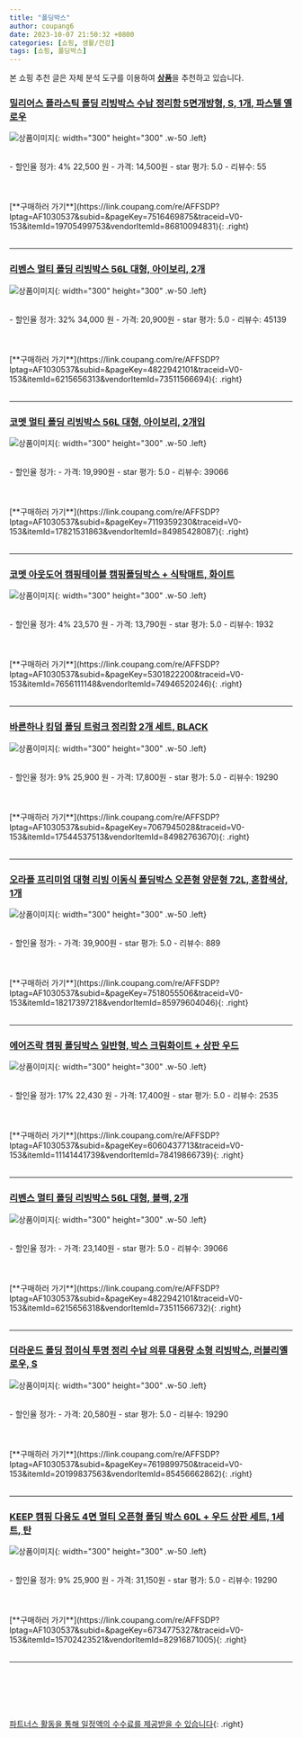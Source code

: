 ```yaml
---
title: "폴딩박스"
author: coupang6
date: 2023-10-07 21:50:32 +0800
categories: [쇼핑, 생활/건강]
tags: [쇼핑, 폴딩박스]
---
```


본 쇼핑 추천 글은 자체 분석 도구를 이용하여 [**상품**](https://link.coupang.com/a/bao1ui)을 추천하고 있습니다.

### [밀리어스 플라스틱 폴딩 리빙박스 수납 정리함 5면개방형, S, 1개, 파스텔 옐로우](https://link.coupang.com/re/AFFSDP?lptag=AF1030537&subid=&pageKey=7516469875&traceid=V0-153&itemId=19705499753&vendorItemId=86810094831)

![상품이미지](https://thumbnail8.coupangcdn.com/thumbnails/remote/230x230ex/image/vendor_inventory/841d/4de30a03bce7a79810a482c188a8bab09911b1b9d25264f137f70fc8aafc.png){: width="300" height="300" .w-50 .left}


<br>
- 할인율 정가: 4%  22,500   원
- 가격: 14,500원
- star 평가: 5.0
- 리뷰수: 55
<br>
<br>
<br>
<br>
[**구매하러 가기**](https://link.coupang.com/re/AFFSDP?lptag=AF1030537&subid=&pageKey=7516469875&traceid=V0-153&itemId=19705499753&vendorItemId=86810094831){: .right}
<br>
<br>

---

### [리벤스 멀티 폴딩 리빙박스 56L 대형, 아이보리, 2개](https://link.coupang.com/re/AFFSDP?lptag=AF1030537&subid=&pageKey=4822942101&traceid=V0-153&itemId=6215656313&vendorItemId=73511566694)

![상품이미지](https://thumbnail8.coupangcdn.com/thumbnails/remote/230x230ex/image/rs_quotation_api/rubmcrvd/cc188cf0bda04848b0aed782770e712f.jpg){: width="300" height="300" .w-50 .left}


<br>
- 할인율 정가: 32%  34,000   원
- 가격: 20,900원
- star 평가: 5.0
- 리뷰수: 45139
<br>
<br>
<br>
<br>
[**구매하러 가기**](https://link.coupang.com/re/AFFSDP?lptag=AF1030537&subid=&pageKey=4822942101&traceid=V0-153&itemId=6215656313&vendorItemId=73511566694){: .right}
<br>
<br>

---

### [코멧 멀티 폴딩 리빙박스 56L 대형, 아이보리, 2개입](https://link.coupang.com/re/AFFSDP?lptag=AF1030537&subid=&pageKey=7119359230&traceid=V0-153&itemId=17821531863&vendorItemId=84985428087)

![상품이미지](https://thumbnail9.coupangcdn.com/thumbnails/remote/230x230ex/image/retail/images/4623392545100865-3715e6b5-5bb4-42f9-a774-47878f2b9152.jpg){: width="300" height="300" .w-50 .left}


<br>
- 할인율 정가: 
- 가격: 19,990원
- star 평가: 5.0
- 리뷰수: 39066
<br>
<br>
<br>
<br>
[**구매하러 가기**](https://link.coupang.com/re/AFFSDP?lptag=AF1030537&subid=&pageKey=7119359230&traceid=V0-153&itemId=17821531863&vendorItemId=84985428087){: .right}
<br>
<br>

---

### [코멧 아웃도어 캠핑테이블 캠핑폴딩박스 + 식탁매트, 화이트](https://link.coupang.com/re/AFFSDP?lptag=AF1030537&subid=&pageKey=5301822200&traceid=V0-153&itemId=7656111148&vendorItemId=74946520246)

![상품이미지](https://thumbnail9.coupangcdn.com/thumbnails/remote/230x230ex/image/retail/images/799058742717603-f1773045-b309-4b61-b8b0-52a2d02fa351.jpg){: width="300" height="300" .w-50 .left}


<br>
- 할인율 정가: 4%  23,570   원
- 가격: 13,790원
- star 평가: 5.0
- 리뷰수: 1932
<br>
<br>
<br>
<br>
[**구매하러 가기**](https://link.coupang.com/re/AFFSDP?lptag=AF1030537&subid=&pageKey=5301822200&traceid=V0-153&itemId=7656111148&vendorItemId=74946520246){: .right}
<br>
<br>

---

### [바른하나 킹덤 폴딩 트렁크 정리함 2개 세트, BLACK](https://link.coupang.com/re/AFFSDP?lptag=AF1030537&subid=&pageKey=7067945028&traceid=V0-153&itemId=17544537513&vendorItemId=84982763670)

![상품이미지](https://thumbnail8.coupangcdn.com/thumbnails/remote/230x230ex/image/vendor_inventory/f204/750ac3dbe5d78f69f3aabaaaa5ecebdc8ed0e12d8e2d1e2f54456865ac7e.png){: width="300" height="300" .w-50 .left}


<br>
- 할인율 정가: 9%  25,900   원
- 가격: 17,800원
- star 평가: 5.0
- 리뷰수: 19290
<br>
<br>
<br>
<br>
[**구매하러 가기**](https://link.coupang.com/re/AFFSDP?lptag=AF1030537&subid=&pageKey=7067945028&traceid=V0-153&itemId=17544537513&vendorItemId=84982763670){: .right}
<br>
<br>

---

### [오라플 프리미엄 대형 리빙 이동식 폴딩박스 오픈형 양문형 72L, 혼합색상, 1개](https://link.coupang.com/re/AFFSDP?lptag=AF1030537&subid=&pageKey=7518055506&traceid=V0-153&itemId=18217397218&vendorItemId=85979604046)

![상품이미지](https://thumbnail9.coupangcdn.com/thumbnails/remote/230x230ex/image/rs_quotation_api/p0hgdrxe/64f3ddd331974d0bab9909c9bd01a4b3.jpg){: width="300" height="300" .w-50 .left}


<br>
- 할인율 정가: 
- 가격: 39,900원
- star 평가: 5.0
- 리뷰수: 889
<br>
<br>
<br>
<br>
[**구매하러 가기**](https://link.coupang.com/re/AFFSDP?lptag=AF1030537&subid=&pageKey=7518055506&traceid=V0-153&itemId=18217397218&vendorItemId=85979604046){: .right}
<br>
<br>

---

### [에어즈락 캠핑 폴딩박스 일반형, 박스 크림화이트 + 상판 우드](https://link.coupang.com/re/AFFSDP?lptag=AF1030537&subid=&pageKey=6060437713&traceid=V0-153&itemId=11141441739&vendorItemId=78419866739)

![상품이미지](https://thumbnail6.coupangcdn.com/thumbnails/remote/230x230ex/image/retail/images/8998951430697557-9bd96c5f-5216-461f-8f4e-cf2b4a38b6f9.jpg){: width="300" height="300" .w-50 .left}


<br>
- 할인율 정가: 17%  22,430   원
- 가격: 17,400원
- star 평가: 5.0
- 리뷰수: 2535
<br>
<br>
<br>
<br>
[**구매하러 가기**](https://link.coupang.com/re/AFFSDP?lptag=AF1030537&subid=&pageKey=6060437713&traceid=V0-153&itemId=11141441739&vendorItemId=78419866739){: .right}
<br>
<br>

---

### [리벤스 멀티 폴딩 리빙박스 56L 대형, 블랙, 2개](https://link.coupang.com/re/AFFSDP?lptag=AF1030537&subid=&pageKey=4822942101&traceid=V0-153&itemId=6215656318&vendorItemId=73511566732)

![상품이미지](https://thumbnail8.coupangcdn.com/thumbnails/remote/230x230ex/image/rs_quotation_api/tov7gafk/114bd23728074a70bc94ac2d2c5c1721.jpg){: width="300" height="300" .w-50 .left}


<br>
- 할인율 정가: 
- 가격: 23,140원
- star 평가: 5.0
- 리뷰수: 39066
<br>
<br>
<br>
<br>
[**구매하러 가기**](https://link.coupang.com/re/AFFSDP?lptag=AF1030537&subid=&pageKey=4822942101&traceid=V0-153&itemId=6215656318&vendorItemId=73511566732){: .right}
<br>
<br>

---

### [더라운드 폴딩 접이식 투명 정리 수납 의류 대용량 소형 리빙박스, 러블리옐로우, S](https://link.coupang.com/re/AFFSDP?lptag=AF1030537&subid=&pageKey=7619899750&traceid=V0-153&itemId=20199837563&vendorItemId=85456662862)

![상품이미지](https://thumbnail10.coupangcdn.com/thumbnails/remote/230x230ex/image/vendor_inventory/41ad/6bddf7758ef488ba373f56e7d6a62f4dab6658cb8028bcc0a74d382251fc.png){: width="300" height="300" .w-50 .left}


<br>
- 할인율 정가: 
- 가격: 20,580원
- star 평가: 5.0
- 리뷰수: 19290
<br>
<br>
<br>
<br>
[**구매하러 가기**](https://link.coupang.com/re/AFFSDP?lptag=AF1030537&subid=&pageKey=7619899750&traceid=V0-153&itemId=20199837563&vendorItemId=85456662862){: .right}
<br>
<br>

---

### [KEEP 캠핑 다용도 4면 멀티 오픈형 폴딩 박스 60L + 우드 상판 세트, 1세트, 탄](https://link.coupang.com/re/AFFSDP?lptag=AF1030537&subid=&pageKey=6734775327&traceid=V0-153&itemId=15702423521&vendorItemId=82916871005)

![상품이미지](https://thumbnail6.coupangcdn.com/thumbnails/remote/230x230ex/image/retail/images/2022/08/26/16/0/5ffd71a9-e8ac-4cc6-aea3-613d0f9bc2d0.jpg){: width="300" height="300" .w-50 .left}


<br>
- 할인율 정가: 9%  25,900   원
- 가격: 31,150원
- star 평가: 5.0
- 리뷰수: 19290
<br>
<br>
<br>
<br>
[**구매하러 가기**](https://link.coupang.com/re/AFFSDP?lptag=AF1030537&subid=&pageKey=6734775327&traceid=V0-153&itemId=15702423521&vendorItemId=82916871005){: .right}
<br>
<br>

---
<br><br><br><br><br> [파트너스 활동을 통해 일정액의 수수료를 제공받을 수 있습니다](https://link.coupang.com/a/bao1ui){: .right}